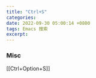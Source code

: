 ```yaml
---
title: "Ctrl+S"
categories: 
date: 2022-09-30 05:00:14 +0800
tags: Emacs 搜索
excerpt: 
---
```















### Misc

[[Ctrl+Option+S]]






